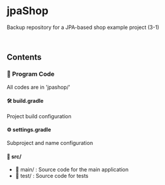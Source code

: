 # jpaShop
Backup repository for a JPA-based shop example project (3-1)

<br/>

## Contents
### 🧾 Program Code
All codes are in 'jpashop/'
#### 🛠️ build.gradle
Project build configuration
#### ⚙️ settings.gradle
Subproject and name configuration
#### 📁 src/
- 📁 main/ : Source code for the main application
- 📁 test/ : Source code for tests


